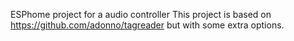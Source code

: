 ESPhome project for a audio controller
This project is based on https://github.com/adonno/tagreader but with some extra options.

